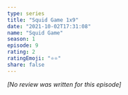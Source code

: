```yaml
---
type: series
title: "Squid Game 1x9"
date: "2021-10-02T17:31:08"
name: "Squid Game"
season: 1
episode: 9
rating: 2
ratingEmoji: "⭐️⭐️"
share: false
---
```


*[No review was written for this episode]*
